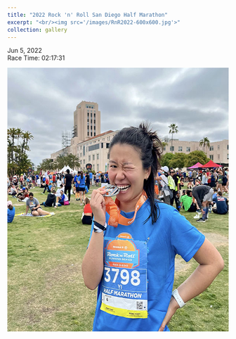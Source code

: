 ```yaml
---
title: "2022 Rock 'n' Roll San Diego Half Marathon"
excerpt: "<br/><img src='/images/RnR2022-600x600.jpg'>"
collection: gallery
---
```


Jun 5, 2022   
Race Time: 02:17:31

<img src="/images/RnR2022-600x600.jpg" width="600" height="600">